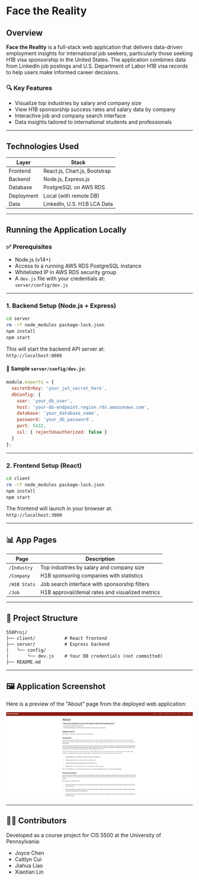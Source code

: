 # Face the Reality

## Overview

**Face the Reality** is a full-stack web application that delivers data-driven employment insights for international job seekers, particularly those seeking H1B visa sponsorship in the United States. The application combines data from LinkedIn job postings and U.S. Department of Labor H1B visa records to help users make informed career decisions.

### 🔍 Key Features

- Visualize top industries by salary and company size
- View H1B sponsorship success rates and salary data by company
- Interactive job and company search interface
- Data insights tailored to international students and professionals

---

## Technologies Used

| Layer      | Stack                         |
|------------|-------------------------------|
| Frontend   | React.js, Chart.js, Bootstrap |
| Backend    | Node.js, Express.js           |
| Database   | PostgreSQL on AWS RDS         |
| Deployment | Local (with remote DB)        |
| Data       | LinkedIn, U.S. H1B LCA Data   |

---

## Running the Application Locally

### ✅ Prerequisites

- Node.js (v14+)
- Access to a running AWS RDS PostgreSQL instance
- Whitelisted IP in AWS RDS security group
- A `dev.js` file with your credentials at:  
  `server/config/dev.js`

---

### 1. Backend Setup (Node.js + Express)

```bash
cd server
rm -rf node_modules package-lock.json
npm install
npm start
```

This will start the backend API server at:  
`http://localhost:8080`

#### 🔐 Sample `server/config/dev.js`:

```js
module.exports = {
  secretOrKey: 'your_jwt_secret_here',
  dbConfig: {
    user: 'your_db_user',
    host: 'your-db-endpoint.region.rds.amazonaws.com',
    database: 'your_database_name',
    password: 'your_db_password',
    port: 5432,
    ssl: { rejectUnauthorized: false }
  }
};
```

---

### 2. Frontend Setup (React)

```bash
cd client
rm -rf node_modules package-lock.json
npm install
npm start
```

The frontend will launch in your browser at:  
`http://localhost:3000`

---

## 📊 App Pages

| Page         | Description                                      |
|--------------|--------------------------------------------------|
| `/Industry`  | Top industries by salary and company size        |
| `/Company` | H1B sponsoring companies with statistics          |
| `/H1B Stats`      | Job search interface with sponsorship filters     |
| `/Job`     | H1B approval/denial rates and visualized metrics |

---

## 📁 Project Structure

```
550Proj/
├── client/           # React frontend
├── server/           # Express backend
│   └── config/
│       └── dev.js    # Your DB credentials (not committed)
├── README.md
```

---

## 🖼️ Application Screenshot

Here is a preview of the "About" page from the deployed web application:

![Face the Reality - About Page](./FrontPage.png)

---

## 👨‍💻 Contributors

Developed as a course project for CIS 5500 at the University of Pennsylvania:

- Joyce Chen  
- Caitlyn Cui  
- Jiahua Liao  
- Xiaotian Lin  